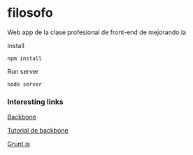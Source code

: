 filosofo
=====

Web app de la clase profesional de front-end de mejorando.la

Install

	npm install 

Run server

	node server

### Interesting links

[Backbone](backbonejs.org)

[Tutorial de backbone](https://github.com/addyosmani/backbone-fundamentals/blob/gh-pages/backbone-fundamentals.md)

[Grunt.js](http://gruntjs.com/getting-started)
